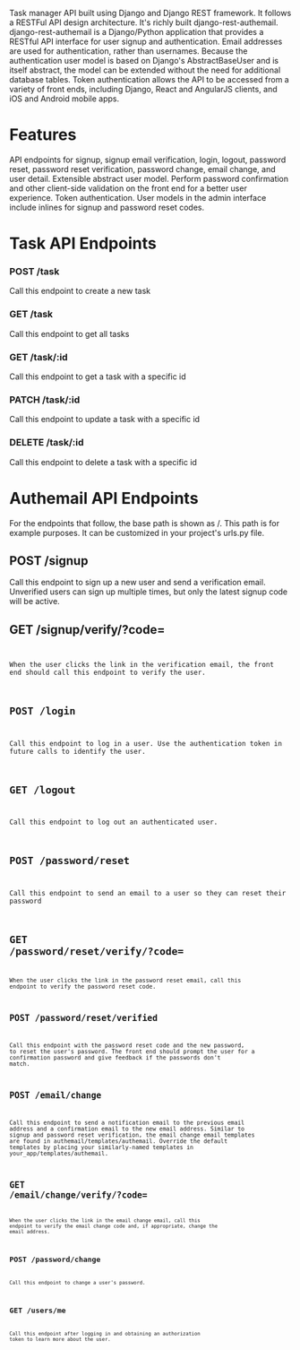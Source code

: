 Task manager API built using Django and Django REST framework. 
It follows a RESTFul API design architecture. It's richly built django-rest-authemail. 
django-rest-authemail is a Django/Python application that provides a RESTful API interface for user signup and authentication. Email addresses are used for authentication, rather than usernames. Because the authentication user model is based on Django's AbstractBaseUser and is itself abstract, the model can be extended without the need for additional database tables. Token authentication allows the API to be accessed from a variety of front ends, including Django, React and AngularJS clients, and iOS and Android mobile apps.

# Features
API endpoints for signup, signup email verification, login, logout, password reset, password reset verification, password change, email change, and user detail.
Extensible abstract user model.
Perform password confirmation and other client-side validation on the front end for a better user experience.
Token authentication.
User models in the admin interface include inlines for signup and password reset codes.

# Task API Endpoints
### POST /task
Call this endpoint to create a new task

### GET /task
Call this endpoint to get all tasks

### GET /task/:id
Call this endpoint to get a task with a specific id

### PATCH /task/:id
Call this endpoint to update a task with a specific id

### DELETE /task/:id
Call this endpoint to delete a task with a specific id


# Authemail API Endpoints
For the endpoints that follow, the base path is shown as /. This path is for example purposes. It can be customized in your project's urls.py file.

## POST /signup
Call this endpoint to sign up a new user and send a verification email. 
Unverified users can sign up multiple times, but only the latest signup code will be active.

## GET /signup/verify/?code=<code>
When the user clicks the link in the verification email, the front end should call this endpoint to verify the user.

## POST /login
Call this endpoint to log in a user. Use the authentication token in future calls to identify the user.

## GET /logout
Call this endpoint to log out an authenticated user.

## POST /password/reset
Call this endpoint to send an email to a user so they can reset their password

## GET /password/reset/verify/?code=<code>
When the user clicks the link in the password reset email, call this endpoint to verify the password reset code.

## POST /password/reset/verified
Call this endpoint with the password reset code and the new password, to reset the user's password. The front end should prompt the user for a confirmation password and give feedback if the passwords don't match.

## POST /email/change
Call this endpoint to send a notification email to the previous email address and a confirmation email to the new email address. Similar to signup and password reset verification, the email change email templates are found in authemail/templates/authemail. Override the default templates by placing your similarly-named templates in your_app/templates/authemail.

## GET /email/change/verify/?code=<code>
When the user clicks the link in the email change email, call this endpoint to verify the email change code and, if appropriate, change the email address.

## POST /password/change
Call this endpoint to change a user's password.

## GET /users/me
Call this endpoint after logging in and obtaining an authorization token to learn more about the user.
